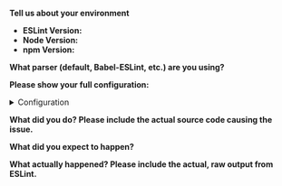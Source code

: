 **Tell us about your environment**

* **ESLint Version:**
* **Node Version:**
* **npm Version:**

**What parser (default, Babel-ESLint, etc.) are you using?**

**Please show your full configuration:**

<details>
<summary>Configuration</summary>

<!-- Paste your configuration below: -->
```js

```

</details>

**What did you do? Please include the actual source code causing the issue.**

**What did you expect to happen?**

**What actually happened? Please include the actual, raw output from ESLint.**


